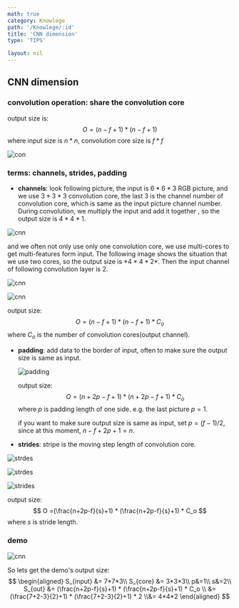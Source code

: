 ```yaml
---
math: true
category: Knowlege
path: '/Knowlege/:id'
title: 'CNN dimension'
type: 'TIPS'

layout: nil
---
```


## CNN dimension

### **convolution operation**: share the convolution core

output size is:
$$
O = (n-f+1) * (n-f+1)
$$
where input size is $n*n$, convolution core size is $f*f$

![con](http://dataunion.org/wp-content/uploads/2015/03/6.gif)

### **terms**: channels, strides, padding

* **channels**: look following picture, the input is $6*6*3$  RGB picture, and we use $3*3*3$  convolution core, the last 3 is the channel number of  convolution core, which is same as the input picture channel number. During convolution, we multiply the input and add it together , so the output size is $4*4*1$.

![cnn](https://img-blog.csdn.net/20180404135638186?watermark/2/text/aHR0cDovL2Jsb2cuY3Nkbi5uZXQvc3NjY19sZWFybmluZw==/font/5a6L5L2T/fontsize/400/fill/I0JBQkFCMA==/dissolve/70/gravity/SouthEast)

and we often not only use only one convolution core, we use multi-cores to get multi-features form input. The following image shows the situation that we use two cores, so the output size is $*4*4*2*$. Then the input channel of following convolution layer is 2.



![cnn](https://img-blog.csdn.net/20180404150134375?watermark/2/text/aHR0cDovL2Jsb2cuY3Nkbi5uZXQvc3NjY19sZWFybmluZw==/font/5a6L5L2T/fontsize/400/fill/I0JBQkFCMA==/dissolve/70/gravity/SouthEast)

![cnn](https://img-blog.csdn.net/20180912114145457?watermark/2/text/aHR0cHM6Ly9ibG9nLmNzZG4ubmV0L2Rzc19kc3Nzc2Q=/font/5a6L5L2T/fontsize/400/fill/I0JBQkFCMA==/dissolve/70)

output size:
$$
O =(n-f+1) * (n-f+1) * C_o
$$
where $C_o$ is the number of convolution cores(output channel).

* **padding**: add data to the border of input, often to make sure the output size is same as input. 

  ![padding](https://img-blog.csdn.net/2018091211400381?watermark/2/text/aHR0cHM6Ly9ibG9nLmNzZG4ubmV0L2Rzc19kc3Nzc2Q=/font/5a6L5L2T/fontsize/400/fill/I0JBQkFCMA==/dissolve/70)

  output size:
  $$
  O =(n+2p-f+1) * (n+2p-f+1) * C_o
  $$
  where $p$ is padding length of one side. e.g. the last picture $p = 1$.

  if you want to make sure output size is same as input, set $p = (f-1)/2$, since at this moment, $n-f+2p+1 = n$.

* **strides**: stripe is the moving step length of convolution core.

![strdes](https://img-blog.csdn.net/20180912114022902?watermark/2/text/aHR0cHM6Ly9ibG9nLmNzZG4ubmV0L2Rzc19kc3Nzc2Q=/font/5a6L5L2T/fontsize/400/fill/I0JBQkFCMA==/dissolve/70)

![strdes](https://img-blog.csdn.net/20180912114032978?watermark/2/text/aHR0cHM6Ly9ibG9nLmNzZG4ubmV0L2Rzc19kc3Nzc2Q=/font/5a6L5L2T/fontsize/400/fill/I0JBQkFCMA==/dissolve/70)

![strides](https://img-blog.csdn.net/20180912114044409?watermark/2/text/aHR0cHM6Ly9ibG9nLmNzZG4ubmV0L2Rzc19kc3Nzc2Q=/font/5a6L5L2T/fontsize/400/fill/I0JBQkFCMA==/dissolve/70)

output size:
$$
O =(\frac{n+2p-f}{s}+1) * (\frac{n+2p-f}{s}+1) * C_o
$$
where $s$ is stride length.

### **demo**

![cnn](https://img-blog.csdn.net/20180912114221257?watermark/2/text/aHR0cHM6Ly9ibG9nLmNzZG4ubmV0L2Rzc19kc3Nzc2Q=/font/5a6L5L2T/fontsize/400/fill/I0JBQkFCMA==/dissolve/70)

So lets get the demo's output size:
$$
\begin{aligned}
S_{input} &= 7*7*3\\
S_{core} &= 3*3*3\\
p&=1\\
s&=2\\
S_{out} &= (\frac{n+2p-f}{s}+1) * (\frac{n+2p-f}{s}+1) * C_o \\
&= (\frac{7+2-3}{2}+1) * (\frac{7+2-3}{2}+1) * 2 \\&= 4*4*2
\end{aligned}
$$

